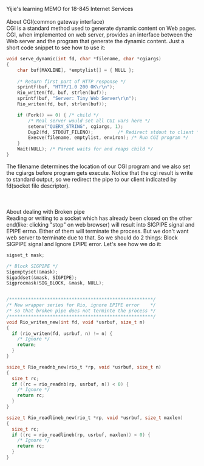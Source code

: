 Yijie's learning MEMO for 18-845 Internet Services  
<br>
About CGI(common gateway interface)  
CGI is a standard method used to generate dynamic content on Web pages. CGI, when implemented on web server, provides an interface between the Web server and the program that generate the dynamic content. Just a short code snippet to see how to use it:
```c
void serve_dynamic(int fd, char *filename, char *cgiargs)
{
    char buf[MAXLINE], *emptylist[] = { NULL };
    
    /* Return first part of HTTP response */
    sprintf(buf, "HTTP/1.0 200 OK\r\n");
    Rio_writen(fd, buf, strlen(buf));
    sprintf(buf, "Server: Tiny Web Server\r\n");
    Rio_writen(fd, buf, strlen(buf));

    if (Fork() == 0) { /* child */
        /* Real server would set all CGI vars here */
        setenv("QUERY_STRING", cgiargs, 1);
        Dup2(fd, STDOUT_FILENO);         /* Redirect stdout to client */
        Execve(filename, emptylist, environ); /* Run CGI program */
    }
    Wait(NULL); /* Parent waits for and reaps child */
}
```
The filename determines the location of our CGI program and we also set the cgiargs before program gets execute. Notice that the cgi result is write to standard output, so we redirect the pipe to our client indicated by fd(socket file descriptor).
<br>
<br>
<br>
<br>
About dealing with Broken pipe  
Reading or writing to a socket which has already been closed on the other end(like: clicking "stop" on web browser) will result into SIGPIPE signal and EPIPE errno. Either of them will terminate the process. But we don't want web server to terminate due to that. So we should do 2 things: Block SIGPIPE signal and Ignore EPIPE error. Let's see how we do it:
```c
sigset_t mask;

/* Block SIGPIPE */
Sigemptyset(&mask);
Sigaddset(&mask, SIGPIPE);
Sigprocmask(SIG_BLOCK, &mask, NULL);


/*****************************************************/
/* New wrapper series for Rio, ignore EPIPE error    */
/* so that broken pipe does not terminte the process */
/*****************************************************/
void Rio_writen_new(int fd, void *usrbuf, size_t n)
{
  if (rio_writen(fd, usrbuf, n) != n) {
    /* Ignore */
    return;
  }
}

ssize_t Rio_readnb_new(rio_t *rp, void *usrbuf, size_t n)
{
  size_t rc;
  if ((rc = rio_readnb(rp, usrbuf, n)) < 0) {
    /* Ignore */
    return rc;
  }
}

ssize_t Rio_readlineb_new(rio_t *rp, void *usrbuf, size_t maxlen)
{
  size_t rc;
  if ((rc = rio_readlineb(rp, usrbuf, maxlen)) < 0) {
    /* Ignore */
    return rc;
  }
}
```